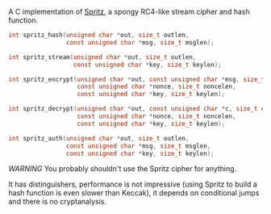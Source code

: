 
A C implementation of [Spritz](http://people.csail.mit.edu/rivest/pubs/RS14.pdf),
a spongy RC4-like stream cipher and hash function.

```c
int spritz_hash(unsigned char *out, size_t outlen,
                const unsigned char *msg, size_t msglen);

int spritz_stream(unsigned char *out, size_t outlen,
                  const unsigned char *key, size_t keylen);

int spritz_encrypt(unsigned char *out, const unsigned char *msg, size_t msglen,
                   const unsigned char *nonce, size_t noncelen,
                   const unsigned char *key, size_t keylen);

int spritz_decrypt(unsigned char *out, const unsigned char *c, size_t clen,
                   const unsigned char *nonce, size_t noncelen,
                   const unsigned char *key, size_t keylen);

int spritz_auth(unsigned char *out, size_t outlen,
                const unsigned char *msg, size_t msglen,
                const unsigned char *key, size_t keylen);
```

*WARNING* You probably shouldn't use the Spritz cipher for anything.

It has distinguishers, performance is not impressive (using Spritz to
build a hash function is even slower than Keccak), it depends on
conditional jumps and there is no cryptanalysis.
